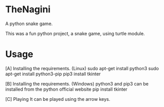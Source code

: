 # TheNagini
A python snake game.

This was a fun python project, a snake game, using turtle module.

# Usage

[A] Installing the requirements. (Linux)
        sudo apt-get install python3
        sudo apt-get install python3-pip
        pip3 install tkinter

[B] Installing the requirements. (Windows)
        python3 and pip3 can be installed from the python official website
        pip install tkinter

[C] Playing
        It can be played using the arrow keys.
